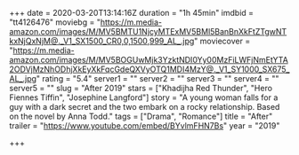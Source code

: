 +++
date = 2020-03-20T13:14:16Z
duration = "1h 45min"
imdbid = "tt4126476"
moviebg = "https://m.media-amazon.com/images/M/MV5BMTU1NjcyMTExMV5BMl5BanBnXkFtZTgwNTkxNjQxNjM@._V1_SX1500_CR0,0,1500,999_AL_.jpg"
moviecover = "https://m.media-amazon.com/images/M/MV5BOGUwMjk3YzktNDI0Yy00MzFiLWFjNmEtYTA2ODVjMzNhODhjXkEyXkFqcGdeQXVyOTQ1MDI4MzY@._V1_SY1000_SX675_AL_.jpg"
rating = "5.4"
server1 = ""
server2 = ""
server3 = ""
server4 = ""
server5 = ""
slug = "After 2019"
stars = ["Khadijha Red Thunder", "Hero Fiennes Tiffin", "Josephine Langford"]
story = "A young woman falls for a guy with a dark secret and the two embark on a rocky relationship. Based on the novel by Anna Todd."
tags = ["Drama", "Romance"]
title = "After"
trailer = "https://www.youtube.com/embed/BYvlmFHN7Bs"
year = "2019"

+++
